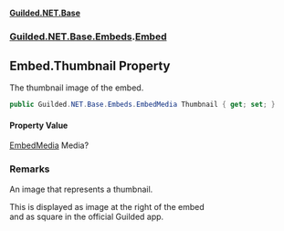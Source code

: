 
#### [Guilded.NET.Base](Guilded_NET_Base 'Guilded_NET_Base')
### [Guilded.NET.Base.Embeds](Guilded_NET_Base#Guilded_NET_Base_Embeds 'Guilded.NET.Base.Embeds').[Embed](Embed 'Guilded.NET.Base.Embeds.Embed')
## Embed.Thumbnail Property
The thumbnail image of the embed.  
```csharp
public Guilded.NET.Base.Embeds.EmbedMedia Thumbnail { get; set; }
```

#### Property Value
[EmbedMedia](EmbedMedia 'Guilded.NET.Base.Embeds.EmbedMedia')
Media?
### Remarks
An image that represents a thumbnail.



This is displayed as image at the right of the embed  
and as square in the official Guilded app.
